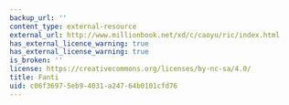 ```yaml
---
backup_url: ''
content_type: external-resource
external_url: http://www.millionbook.net/xd/c/caoyu/ric/index.html
has_external_licence_warning: true
has_external_license_warning: true
is_broken: ''
license: https://creativecommons.org/licenses/by-nc-sa/4.0/
title: Fanti
uid: c06f3697-5eb9-4031-a247-64b0101cfd76
---
```

